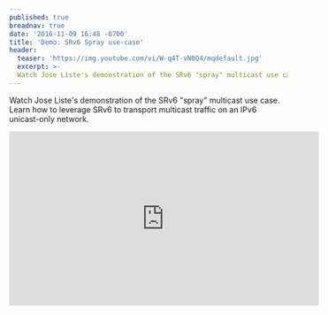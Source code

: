 ```yaml
---
published: true
breadnav: true
date: '2016-11-09 16:48 -0700'
title: 'Demo: SRv6 Spray use-case'
header:
  teaser: 'https://img.youtube.com/vi/W-q4T-vN0Q4/mqdefault.jpg'
  excerpt: >-
  Watch Jose Liste's demonstration of the SRv6 "spray" multicast use case. Learn how to leverage SRv6 to transport multicast traffic on an IPv6 unicast-only network.
---
```

Watch Jose Liste's demonstration of the SRv6 "spray" multicast use case. Learn how to leverage SRv6 to transport multicast traffic on an IPv6 unicast-only network.

<iframe width="560" height="315" src="https://www.youtube.com/embed/W-q4T-vN0Q4" frameborder="0" allowfullscreen></iframe>